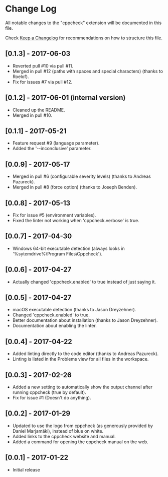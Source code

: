 # Change Log
All notable changes to the "cppcheck" extension will be documented in this file.

Check [Keep a Changelog](http://keepachangelog.com/) for recommendations on how to structure this file.

## [0.1.3] - 2017-06-03
- Reverted pull #10 via pull #11.
- Merged in pull #12 (paths with spaces and special characters) (thanks to Roelof).
- Fix for issues #7 via pull #12.

## [0.1.2] - 2017-06-01 (internal version)
- Cleaned up the README.
- Merged in pull #10.

## [0.1.1] - 2017-05-21
- Feature request #9 (language parameter).
- Added the '--inconclusive' parameter.

## [0.0.9] - 2017-05-17
- Merged in pull #6 (configurable severity levels) (thanks to Andreas Pazureck).
- Merged in pull #8 (force option) (thanks to Joseph Benden).

## [0.0.8] - 2017-05-13
- Fix for issue #5 (environment variables).
- Fixed the linter not working when 'cppcheck.verbose' is true.

## [0.0.7] - 2017-04-30
- Windows 64-bit executable detection (always looks in '%sytemdrive%\Program Files\Cppcheck').

## [0.0.6] - 2017-04-27
- Actually changed 'cppcheck.enabled' to true instead of just saying it.

## [0.0.5] - 2017-04-27
- macOS executable detection (thanks to Jason Dreyzehner).
- Changed 'cppcheck.enabled' to true.
- Better documentation about installation (thanks to Jason Dreyzehner).
- Documentation about enabling the linter.

## [0.0.4] - 2017-04-22
- Added linting directly to the code editor (thanks to Andreas Pazureck).
- Linting is listed in the Problems view for all files in the workspace.

## [0.0.3] - 2017-02-26
- Added a new setting to automatically show the output channel after running cppcheck (true by default).
- Fix for issue #1 (Doesn't do anything).

## [0.0.2] - 2017-01-29
- Updated to use the logo from cppcheck (as generously provided by Daniel Marjamäki), instead of blue on white.
- Added links to the cppcheck website and manual.
- Added a command for opening the cppcheck manual on the web.

## [0.0.1] - 2017-01-22
- Initial release

